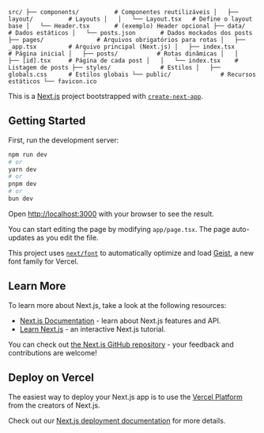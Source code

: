 `
src/
├── components/          # Componentes reutilizáveis
│   ├── layout/          # Layouts
│   │   └── Layout.tsx   # Define o layout base
│   └── Header.tsx       # (exemplo) Header opcional
├── data/                # Dados estáticos
│   └── posts.json       # Dados mockados dos posts
├── pages/               # Arquivos obrigatórios para rotas
│   ├── _app.tsx         # Arquivo principal (Next.js)
│   ├── index.tsx        # Página inicial
│   ├── posts/           # Rotas dinâmicas
│   │   ├── [id].tsx     # Página de cada post
│   │   └── index.tsx    # Listagem de posts
├── styles/              # Estilos
│   ├── globals.css      # Estilos globais
└── public/              # Recursos estáticos
    └── favicon.ico
`

This is a [Next.js](https://nextjs.org) project bootstrapped with [`create-next-app`](https://nextjs.org/docs/app/api-reference/cli/create-next-app).

## Getting Started

First, run the development server:

```bash
npm run dev
# or
yarn dev
# or
pnpm dev
# or
bun dev
```

Open [http://localhost:3000](http://localhost:3000) with your browser to see the result.

You can start editing the page by modifying `app/page.tsx`. The page auto-updates as you edit the file.

This project uses [`next/font`](https://nextjs.org/docs/app/building-your-application/optimizing/fonts) to automatically optimize and load [Geist](https://vercel.com/font), a new font family for Vercel.

## Learn More

To learn more about Next.js, take a look at the following resources:

- [Next.js Documentation](https://nextjs.org/docs) - learn about Next.js features and API.
- [Learn Next.js](https://nextjs.org/learn) - an interactive Next.js tutorial.

You can check out [the Next.js GitHub repository](https://github.com/vercel/next.js) - your feedback and contributions are welcome!

## Deploy on Vercel

The easiest way to deploy your Next.js app is to use the [Vercel Platform](https://vercel.com/new?utm_medium=default-template&filter=next.js&utm_source=create-next-app&utm_campaign=create-next-app-readme) from the creators of Next.js.

Check out our [Next.js deployment documentation](https://nextjs.org/docs/app/building-your-application/deploying) for more details.
